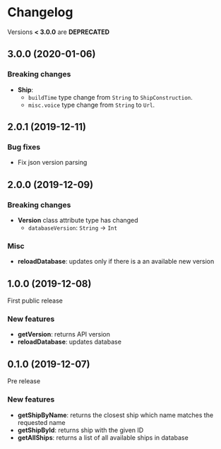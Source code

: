 # Changelog

Versions **< 3.0.0** are **DEPRECATED**

## 3.0.0 (2020-01-06)

### Breaking changes

- **Ship**: 
  - `buildTime` type change from `String` to `ShipConstruction`.
  - `misc.voice` type change from `String` to `Url`.

## 2.0.1 (2019-12-11)

### Bug fixes

- Fix json version parsing 

## 2.0.0 (2019-12-09)

### Breaking changes

- **Version** class attribute type has changed
    - `databaseVersion`: `String` -> `Int`
    
### Misc

- **reloadDatabase**: updates only if there is a an available new version

## 1.0.0 (2019-12-08)

First public release

### New features

- **getVersion**: returns API version
- **reloadDatabase**: updates database

## 0.1.0 (2019-12-07)

Pre release

### New features

- **getShipByName**: returns the closest ship which name matches the requested name
- **getShipById**: returns ship with the given ID
- **getAllShips**: returns a list of all available ships in database